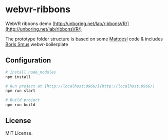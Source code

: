 # webvr-ribbons
WebVR ribbons demo [http://unboring.net/lab/ribbonsVR/](http://unboring.net/lab/ribbonsVR/)


The prototype folder structure is based on some [Mattdesl](https://twitter.com/mattdesl) code & includes [Boris Smus](https://twitter.com/borismus) webvr-boilerplate

## Configuration

```sh
# Install node_modules
npm install

# Run project at [http://localhost:9966/](http://localhost:9966/)
npm run start

# Build project
npm run build
```

## License
MIT License.
